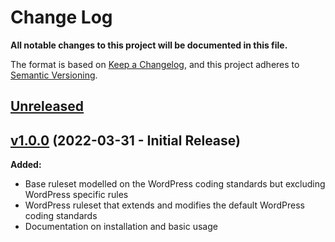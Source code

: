 # Change Log

**All notable changes to this project will be documented in this file.**

The format is based on [Keep a Changelog](https://keepachangelog.com/en/1.0.0/), and this project adheres to [Semantic Versioning](https://semver.org/spec/v2.0.0.html).

## [Unreleased](https://github.com/IIP-Design/wp-elasticsearch-feeder/compare/1.0.0...HEAD)

## [v1.0.0](https://github.com/IIP-Design/wp-elasticsearch-feeder/releases/tag/1.0.0) (2022-03-31 - Initial Release)

**Added:**

- Base ruleset modelled on the WordPress coding standards but excluding WordPress specific rules
- WordPress ruleset that extends and modifies the default WordPress coding standards
- Documentation on installation and basic usage
